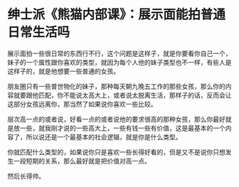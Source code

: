 # 绅士派《熊猫内部课》：展示面能拍普通日常生活吗

展示面拍一些很日常的东西行不行，这个问题是这样子，就是你要看你自己一个，妹子的一个属性跟你喜欢的类型，就因为每个人他的妹子类型也不一样，有些人是这样子的，就是他想要一些普通的女孩。

朋友圈只有一些普世物化的妹子，那种每天朝九晚五工作的那些女孩，那么你的内容就要跟他匹配，你不能说太高大上，或者说太脱离生活，那样子的话，反而会让这部分女孩远离你，那当然了如果说你喜欢一些比较。

层次高一点的或者说，好看一点的或者说他的要求很高的那种女孩，那么你最好就是放一些，就我刚才说的一些高大上，一些有钱一些有价值，这是最基本的一个内容了，所以说还是一个最基本的社会逻辑，就是你是什么类型。

你就匹配什么类型的，如果说你只是喜欢一些长得好看的，但是又不是说你只想发生一段短期的关系，那么最好就是把价值对高一点。

然后长得帅。